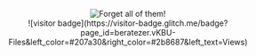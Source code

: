 <p align="center">
  <img src="https://user-images.githubusercontent.com/64587561/202379472-540b60d2-cd70-4db3-b241-537940263a0c.gif" alt="Forget all of them!" align="center"><br>
  ![visitor badge](https://visitor-badge.glitch.me/badge?page_id=beratezer.vKBU-Files&left_color=#207a30&right_color=#2b8687&left_text=Views)  
</p>

